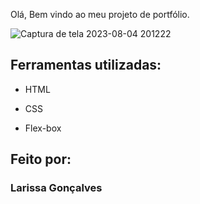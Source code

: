 Olá, Bem vindo ao meu projeto de portfólio.

![Captura de tela 2023-08-04 201222](https://github.com/larissafpg/portifolio/assets/125370692/f64581a3-d593-4a38-aa3b-518cc1b751c5)


## Ferramentas utilizadas:

* HTML

* CSS

* Flex-box

## Feito por:

### Larissa Gonçalves
